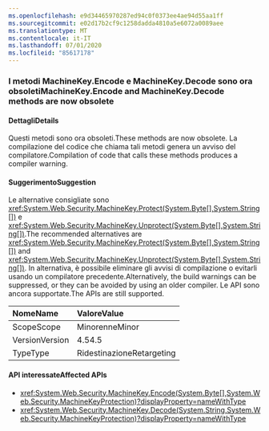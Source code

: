 ```yaml
---
ms.openlocfilehash: e9d34465970287ed94c0f0373ee4ae94d55aa1ff
ms.sourcegitcommit: e02d17b2cf9c1258dadda4810a5e6072a0089aee
ms.translationtype: MT
ms.contentlocale: it-IT
ms.lasthandoff: 07/01/2020
ms.locfileid: "85617178"
---
```

### <a name="machinekeyencode-and-machinekeydecode-methods-are-now-obsolete"></a><span data-ttu-id="82157-101">I metodi MachineKey.Encode e MachineKey.Decode sono ora obsoleti</span><span class="sxs-lookup"><span data-stu-id="82157-101">MachineKey.Encode and MachineKey.Decode methods are now obsolete</span></span>

#### <a name="details"></a><span data-ttu-id="82157-102">Dettagli</span><span class="sxs-lookup"><span data-stu-id="82157-102">Details</span></span>

<span data-ttu-id="82157-103">Questi metodi sono ora obsoleti.</span><span class="sxs-lookup"><span data-stu-id="82157-103">These methods are now obsolete.</span></span> <span data-ttu-id="82157-104">La compilazione del codice che chiama tali metodi genera un avviso del compilatore.</span><span class="sxs-lookup"><span data-stu-id="82157-104">Compilation of code that calls these methods produces a compiler warning.</span></span>

#### <a name="suggestion"></a><span data-ttu-id="82157-105">Suggerimento</span><span class="sxs-lookup"><span data-stu-id="82157-105">Suggestion</span></span>

<span data-ttu-id="82157-106">Le alternative consigliate sono <xref:System.Web.Security.MachineKey.Protect(System.Byte[],System.String[])> e <xref:System.Web.Security.MachineKey.Unprotect(System.Byte[],System.String[])>.</span><span class="sxs-lookup"><span data-stu-id="82157-106">The recommended alternatives are <xref:System.Web.Security.MachineKey.Protect(System.Byte[],System.String[])> and <xref:System.Web.Security.MachineKey.Unprotect(System.Byte[],System.String[])>.</span></span> <span data-ttu-id="82157-107">In alternativa, è possibile eliminare gli avvisi di compilazione o evitarli usando un compilatore precedente.</span><span class="sxs-lookup"><span data-stu-id="82157-107">Alternatively, the build warnings can be suppressed, or they can be avoided by using an older compiler.</span></span> <span data-ttu-id="82157-108">Le API sono ancora supportate.</span><span class="sxs-lookup"><span data-stu-id="82157-108">The APIs are still supported.</span></span>

| <span data-ttu-id="82157-109">Nome</span><span class="sxs-lookup"><span data-stu-id="82157-109">Name</span></span>    | <span data-ttu-id="82157-110">Valore</span><span class="sxs-lookup"><span data-stu-id="82157-110">Value</span></span>       |
|:--------|:------------|
| <span data-ttu-id="82157-111">Scope</span><span class="sxs-lookup"><span data-stu-id="82157-111">Scope</span></span>   | <span data-ttu-id="82157-112">Minorenne</span><span class="sxs-lookup"><span data-stu-id="82157-112">Minor</span></span>       |
| <span data-ttu-id="82157-113">Version</span><span class="sxs-lookup"><span data-stu-id="82157-113">Version</span></span> | <span data-ttu-id="82157-114">4.5</span><span class="sxs-lookup"><span data-stu-id="82157-114">4.5</span></span>         |
| <span data-ttu-id="82157-115">Type</span><span class="sxs-lookup"><span data-stu-id="82157-115">Type</span></span>    | <span data-ttu-id="82157-116">Ridestinazione</span><span class="sxs-lookup"><span data-stu-id="82157-116">Retargeting</span></span> |

#### <a name="affected-apis"></a><span data-ttu-id="82157-117">API interessate</span><span class="sxs-lookup"><span data-stu-id="82157-117">Affected APIs</span></span>

- <xref:System.Web.Security.MachineKey.Encode(System.Byte[],System.Web.Security.MachineKeyProtection)?displayProperty=nameWithType>
- <xref:System.Web.Security.MachineKey.Decode(System.String,System.Web.Security.MachineKeyProtection)?displayProperty=nameWithType>
